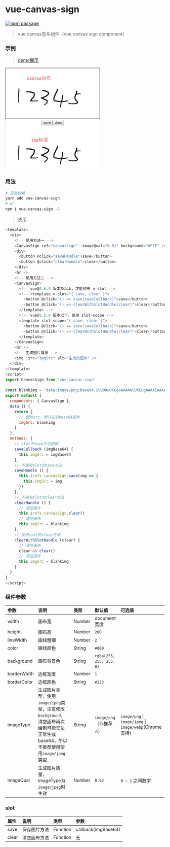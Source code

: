 # vue-canvas-sign
[![npm package](https://img.shields.io/npm/v/vue-canvas-sign.svg)](https://www.npmjs.com/package/vue-canvas-sign)
> vue canvas签名组件（vue canvas sign component）  
### 示例
> [demo展示](https://jekorx.github.io/vue-canvas-sign)

![vue-canvas-sign](screenshot/pic0.jpg)

### 用法
```bash
# 安装依赖
yarn add vue-canvas-sign
# or
npm i vue-canvas-sign -S
```
> 使用
```javascript
<template>
  <div>
    <!-- 使用方法一 -->
    <CanvasSign ref="canvasSign" :imageQual="0.01" background="#FFF" />
    <div>
      <button @click="saveHandle">save</button>
      <button @click="clearHandle">clear</button>
    </div>
    <hr />
    <!-- 使用方法二 -->
    <CanvasSign>
      <!-- vue@2.6.0 版本及以上，才能使用 v-slot -->
      <!-- <template v-slot="{ save, clear }">
        <button @click="() => save(saveCallback)">save</button>
        <button @click="() => clearWithSlotHandle(clear)">clear</button>
      </template> -->
      <!-- vue@2.6.0 版本以下，使用 slot-scope -->
      <template slot-scope="{ save, clear }">
        <button @click="() => save(saveCallback)">save</button>
        <button @click="() => clearWithSlotHandle(clear)">clear</button>
      </template>
    </CanvasSign>
    <hr />
    <!-- 生成图片展示 -->
    <img :src="imgSrc" alt="生成的图片" />
  </div>
</template>
<script>
import CanvasSign from 'vue-canvas-sign'

const blankimg = 'data:image/png;base64,iVBORw0KGgoAAAANSUhEUgAAAAEAAAABCAYAAAAfFcSJAAAAC0lEQVQYV2NgAAIAAAUAAarVyFEAAAAASUVORK5CYII='
export default {
  components: { CanvasSign },
  data () {
    return {
      // 图片src，默认空白base64图片
      imgSrc: blankimg
    }
  },
  methods: {
    // slot中save方法回调
    saveCallback (imgBase64) {
      this.imgSrc = imgBase64
    },
    // 不使用slot的save方法
    saveHandle () {
      this.$refs.canvasSign.save(img => {
        this.imgSrc = img
      })
    },
    // 不使用slot的clear方法
    clearHandle () {
      // 清空图片
      this.$refs.canvasSign.clear()
      // 清空画布
      this.imgSrc = blankimg
    },
    // 使用slot的clear方法
    clearWithSlotHandle (clear) {
      // 清空画布
      clear && clear()
      // 清空图片
      this.imgSrc = blankimg
    }
  }
}
</script>
```
### 组件参数
| 参数          | 说明       | 类型    |  默认值 |  可选值 |
| :------------ | :--------  | :------ | :----- | :----- |
| width         | 画布宽     | Number  | document宽度 | |
| height        | 画布高     | Number  | ```200``` | |
| lineWidth     | 画线粗细   | Number  | ```2``` | |
| color         | 画线颜色   | String  | ```#000``` | |
| background    | 画布背景色 | String  | ```rgba(255, 255, 255, 0)``` | |
| borderWidth   | 边框宽度   | Number  | ```1``` | |
| borderColor   | 边框颜色   | String  | ```#333``` | |
| imageType     | 生成图片类型，使用```image/jpeg```类型，注意修改```background```，清空画布再次绘制可能无法正常生成base64，所以不推荐使用使用```image/jpeg```类型 | String  | ```image/png```（👍推荐🔥） | ```image/png``` &#124; ```image/jpeg``` &#124; ```image/webp```(Chrome支持) |
| imageQual     | 生成图片质量，imageType为```image/jpeg```时生效 | Number  | ```0.92``` | ```0 ~ 1``` 之间数字 |
### slot
| 属性   | 说明        | 类型      |  参数 |
| :----- | :---------- | :------- | :----- |
| save   | 保存图片方法 | Function | callback(imgBase64) |
| clear  | 清空画布方法 | Function | 无 |
